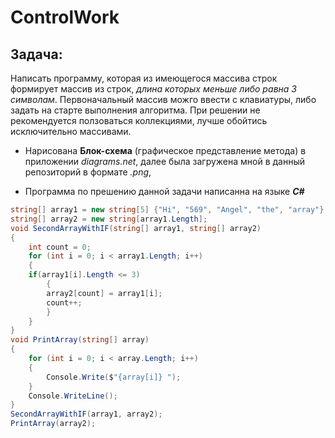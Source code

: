 # ControlWork

## Задача: 
Написать программу, которая из имеющегося массива строк формирует массив из строк, *длина которых меньше либо равна 3 символам*. Первоначальный массив можго ввести с клавиатуры, либо задать на старте выполнения алгоритма. При решении не рекомендуется ползоваться коллекциями, лучше обойтись исключительно массивами.

* Нарисована **Блок-схема** (графическое представление метода) в приложении _diagrams.net_, далее была загружена мной в данный репозиторий в формате *.png*,  

* Программа по прешению данной задачи написанна на языке ***C#***
```C#
string[] array1 = new string[5] {"Hi", "569", "Angel", "the", "array"};
string[] array2 = new string[array1.Length];
void SecondArrayWithIF(string[] array1, string[] array2)
{
    int count = 0;
    for (int i = 0; i < array1.Length; i++)
    {
    if(array1[i].Length <= 3)
        {
        array2[count] = array1[i];
        count++;
        }
    }
}
void PrintArray(string[] array)
{
    for (int i = 0; i < array.Length; i++)
    {
        Console.Write($"{array[i]} ");
    }
    Console.WriteLine();
}
SecondArrayWithIF(array1, array2);
PrintArray(array2);
```

